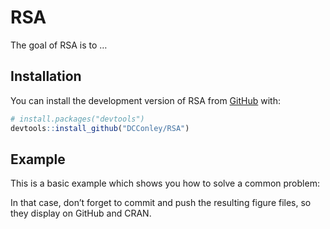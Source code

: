 
<!-- README.md is generated from README.Rmd. Please edit that file -->

# RSA

<!-- badges: start -->
<!-- badges: end -->

The goal of RSA is to …

## Installation

You can install the development version of RSA from
[GitHub](https://github.com/) with:

``` r
# install.packages("devtools")
devtools::install_github("DCConley/RSA")
```

## Example

This is a basic example which shows you how to solve a common problem:

In that case, don’t forget to commit and push the resulting figure
files, so they display on GitHub and CRAN.

